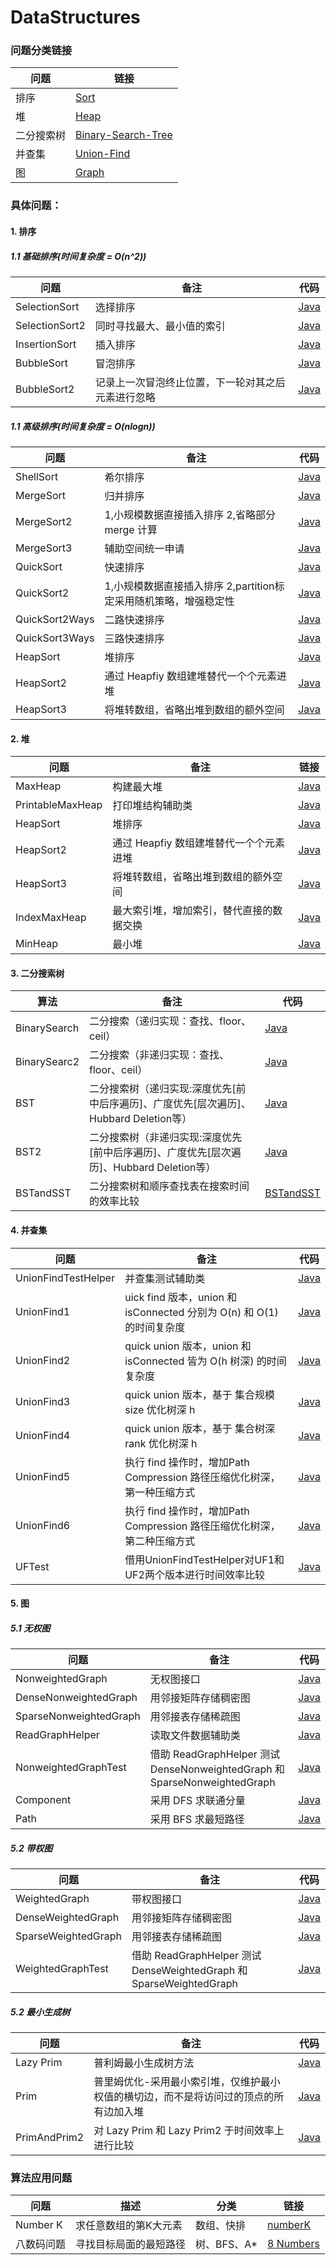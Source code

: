 # DataStructures

### 问题分类链接

| 问题  | 链接 |
|---|---|
|  排序 | [Sort](https://github.com/patricklin2018/DataStructures-Algorithmns/tree/master/sort) |
|  堆 | [Heap](https://github.com/patricklin2018/DataStructures-Algorithmns/tree/master/heap) |
|  二分搜索树 | [Binary-Search-Tree](https://github.com/patricklin2018/DataStructures-Algorithmns/tree/master/binary-search-tree) |
|  并查集 | [Union-Find](https://github.com/patricklin2018/DataStructures-Algorithmns/tree/master/union-find) |
|  图 | [Graph](https://github.com/patricklin2018/DataStructures-Algorithmns/tree/master/graph) |

### 具体问题：

#### 1. 排序

##### 1.1 基础排序(时间复杂度 = O(n^2))

|  问题  | 备注 | 代码 |
|---|---|---|
|  SelectionSort | 选择排序 | [Java](https://github.com/patricklin2018/DataStructures-Algorithmns/blob/master/sort/src/SelectionSort.java)|
| SelectionSort2 | 同时寻找最大、最小值的索引|[Java](https://github.com/patricklin2018/DataStructures-Algorithmns/blob/master/sort/src/SelectionSort2.java)|
| InsertionSort | 插入排序 | [Java](https://github.com/patricklin2018/DataStructures-Algorithmns/blob/master/sort/src/InsertionSort.java)|
| BubbleSort | 冒泡排序 | [Java](https://github.com/patricklin2018/DataStructures-Algorithmns/blob/master/sort/src/BubbleSort.java) |
| BubbleSort2 | 记录上一次冒泡终止位置，下一轮对其之后元素进行忽略 | [Java](https://github.com/patricklin2018/DataStructures-Algorithmns/blob/master/sort/src/BubbleSort2.java)|

##### 1.1 高级排序(时间复杂度 = O(nlogn))

|  问题  | 备注 | 代码 |
|---|---|---|
|  ShellSort | 希尔排序 | [Java](https://github.com/patricklin2018/DataStructures-Algorithmns/blob/master/sort/src/ShellSort.java)|
| MergeSort | 归并排序 |[Java](https://github.com/patricklin2018/DataStructures-Algorithmns/blob/master/sort/src/MergeSort.java)|
| MergeSort2 | 1,小规模数据直接插入排序 2,省略部分 merge 计算 | [Java](https://github.com/patricklin2018/DataStructures-Algorithmns/blob/master/sort/src/MergeSort2.java)|
| MergeSort3 | 辅助空间统一申请 | [Java](https://github.com/patricklin2018/DataStructures-Algorithmns/blob/master/sort/src/MergeSort3.java) |
| QuickSort | 快速排序 | [Java](https://github.com/patricklin2018/DataStructures-Algorithmns/blob/master/sort/src/QuickSort.java)|
| QuickSort2 | 1,小规模数据直接插入排序 2,partition标定采用随机策略，增强稳定性 | [Java](https://github.com/patricklin2018/DataStructures-Algorithmns/blob/master/sort/src/QuickSort2.java)|
| QuickSort2Ways | 二路快速排序 | [Java](https://github.com/patricklin2018/DataStructures-Algorithmns/blob/master/sort/src/QuickSort2Ways.java)|
| QuickSort3Ways | 三路快速排序 | [Java](https://github.com/patricklin2018/DataStructures-Algorithmns/blob/master/sort/src/QuickSort3Ways.java)|
| HeapSort | 堆排序 | [Java](https://github.com/patricklin2018/DataStructures-Algorithmns/tree/master/heap/src/HeapSort.java)|
| HeapSort2 | 通过 Heapfiy 数组建堆替代一个个元素进堆 | [Java](https://github.com/patricklin2018/DataStructures-Algorithmns/tree/master/heap/src/HeapSort2.java)|
| HeapSort3 | 将堆转数组，省略出堆到数组的额外空间 | [Java](https://github.com/patricklin2018/DataStructures-Algorithmns/tree/master/heap/src/HeapSort3.java)|

#### 2. 堆

| 问题 | 备注 | 链接 |
|---|---|---|
| MaxHeap | 构建最大堆 | [Java](https://github.com/patricklin2018/DataStructures-Algorithmns/blob/master/heap/src/MaxHeap.java) |
| PrintableMaxHeap | 打印堆结构辅助类 | [Java](https://github.com/patricklin2018/DataStructures-Algorithmns/blob/master/heap/src/PrintableMaxHeap.java) |
| HeapSort | 堆排序 | [Java](https://github.com/patricklin2018/DataStructures-Algorithmns/tree/master/heap/src/HeapSort.java)|
| HeapSort2 | 通过 Heapfiy 数组建堆替代一个个元素进堆 | [Java](https://github.com/patricklin2018/DataStructures-Algorithmns/tree/master/heap/src/HeapSort2.java)|
| HeapSort3 | 将堆转数组，省略出堆到数组的额外空间 | [Java](https://github.com/patricklin2018/DataStructures-Algorithmns/tree/master/heap/src/HeapSort3.java)|
| IndexMaxHeap | 最大索引堆，增加索引，替代直接的数据交换 | [Java](https://github.com/patricklin2018/DataStructures-Algorithmns/tree/master/heap/src/IndexMaxHeap.java)|
| MinHeap | 最小堆 | [Java](https://github.com/patricklin2018/DataStructures-Algorithmns/tree/master/heap/src/MinHeap.java)|

#### 3. 二分搜索树

|  算法  | 备注 | 代码 |
|---|---|---|
| BinarySearch | 二分搜索（递归实现：查找、floor、ceil） | [Java](https://github.com/patricklin2018/DataStructures-Algorithmns/blob/master/binary-search-tree/src/BinarySearch.java)|
| BinarySearc2 | 二分搜索（非递归实现：查找、floor、ceil）|[Java](https://github.com/patricklin2018/DataStructures-Algorithmns/blob/master/binary-search-tree/src/BinarySearch2.java)|
| BST | 二分搜索树（递归实现:深度优先[前中后序遍历]、广度优先[层次遍历]、Hubbard Deletion等） | [Java](https://github.com/patricklin2018/DataStructures-Algorithmns/blob/master/binary-search-tree/src/BST.java)|
| BST2 | 二分搜索树（非递归实现:深度优先[前中后序遍历]、广度优先[层次遍历]、Hubbard Deletion等） | [Java](https://github.com/patricklin2018/DataStructures-Algorithmns/blob/master/binary-search-tree/src/BST2.java) |
| BSTandSST | 二分搜索树和顺序查找表在搜索时间的效率比较 | [BSTandSST](https://github.com/patricklin2018/DataStructures-Algorithmns/blob/master/binary-search-tree/src/BSTandSST)|

#### 4. 并查集

| 问题 | 备注 | 代码 |
|---|---|---|
| UnionFindTestHelper | 并查集测试辅助类 | [Java](https://github.com/patricklin2018/DataStructures-Algorithmns/blob/master/union-find/src/UnionFindTestHelper.java) |
| UnionFind1 | uick find 版本，union 和 isConnected 分别为 O(n) 和 O(1) 的时间复杂度 | [Java](https://github.com/patricklin2018/DataStructures-Algorithmns/blob/master/union-find/src/UnionFind1.java) |
| UnionFind2 | quick union 版本，union 和 isConnected 皆为 O(h 树深) 的时间复杂度 | [Java](https://github.com/patricklin2018/DataStructures-Algorithmns/blob/master/union-find/src/UnionFind2.java) |
| UnionFind3 | quick union 版本，基于 集合规模size 优化树深 h | [Java](https://github.com/patricklin2018/DataStructures-Algorithmns/blob/master/union-find/src/UnionFind3.java) |
| UnionFind4 | quick union 版本，基于 集合树深rank 优化树深 h | [Java](https://github.com/patricklin2018/DataStructures-Algorithmns/blob/master/union-find/src/UnionFind4.java) |
| UnionFind5 | 执行 find 操作时，增加Path Compression 路径压缩优化树深，第一种压缩方式 | [Java](https://github.com/patricklin2018/DataStructures-Algorithmns/blob/master/union-find/src/UnionFind5.java) |
| UnionFind6 | 执行 find 操作时，增加Path Compression 路径压缩优化树深，第二种压缩方式 | [Java](https://github.com/patricklin2018/DataStructures-Algorithmns/blob/master/union-find/src/UnionFind6.java) |
| UFTest | 借用UnionFindTestHelper对UF1和UF2两个版本进行时间效率比较 | [Java](https://github.com/patricklin2018/DataStructures-Algorithmns/blob/master/union-find/src/UFTest.java) |

#### 5. 图

##### 5.1 无权图

| 问题 | 备注 | 代码 |
|---|---|---|
| NonweightedGraph | 无权图接口 | [Java](https://github.com/patricklin2018/DataStructures-Algorithmns/blob/master/graph/src/NonweightedGraph.java) |
| DenseNonweightedGraph | 用邻接矩阵存储稠密图 | [Java](https://github.com/patricklin2018/DataStructures-Algorithmns/blob/master/graph/src/DenseNonweightedGraph.java) |
| SparseNonweightedGraph | 用邻接表存储稀疏图 | [Java](https://github.com/patricklin2018/DataStructures-Algorithmns/blob/master/graph/src/SparseNonweightedGraph.java) |
| ReadGraphHelper | 读取文件数据辅助类 | [Java](https://github.com/patricklin2018/DataStructures-Algorithmns/blob/master/graph/src/ReadGraphHelper.java) |
| NonweightedGraphTest | 借助 ReadGraphHelper 测试 DenseNonweightedGraph 和 SparseNonweightedGraph | [Java](https://github.com/patricklin2018/DataStructures-Algorithmns/blob/master/graph/src/NonweightedGraphTest.java) |
| Component | 采用 DFS 求联通分量 | [Java](https://github.com/patricklin2018/DataStructures-Algorithmns/blob/master/graph/src/Component.java) |
| Path | 采用 BFS 求最短路径 | [Java](https://github.com/patricklin2018/DataStructures-Algorithmns/blob/master/graph/src/Path.java) |

##### 5.2 带权图

| 问题 | 备注 | 代码 |
|---|---|---|
| WeightedGraph | 带权图接口 | [Java](https://github.com/patricklin2018/DataStructures-Algorithmns/blob/master/graph/src/WeightedGraph.java) |
| DenseWeightedGraph | 用邻接矩阵存储稠密图 | [Java](https://github.com/patricklin2018/DataStructures-Algorithmns/blob/master/graph/src/DenseWeightedGraph.java) |
| SparseWeightedGraph | 用邻接表存储稀疏图 | [Java](https://github.com/patricklin2018/DataStructures-Algorithmns/blob/master/graph/src/SparseWeightedGraph.java) ||
| WeightedGraphTest | 借助 ReadGraphHelper 测试 DenseWeightedGraph 和 SparseWeightedGraph | [Java](https://github.com/patricklin2018/DataStructures-Algorithmns/blob/master/graph/src/WeightedGraphTest.java) |

##### 5.2 最小生成树

| 问题 | 备注 | 代码 |
|---|---|---|
| Lazy Prim | 普利姆最小生成树方法 | [Java](https://github.com/patricklin2018/DataStructures-Algorithmns/blob/master/graph/src/LazyPrimMST.java) |
| Prim | 普里姆优化-采用最小索引堆，仅维护最小权值的横切边，而不是将访问过的顶点的所有边加入堆 | [Java](https://github.com/patricklin2018/DataStructures-Algorithmns/blob/master/graph/src/LazyPrimMST2.java) |
| PrimAndPrim2 | 对 Lazy Prim 和 Lazy Prim2 于时间效率上进行比较 | [Java](https://github.com/patricklin2018/DataStructures-Algorithmns/blob/master/graph/src/PrimAndPrim2.java) |

### 算法应用问题

| 问题 | 描述 | 分类 | 链接 |
|---|---|---|---|
| Number K  | 求任意数组的第K大元素 | 数组、快排 | [numberK](https://github.com/patricklin2018/DataStructures-Algorithmns/tree/master/applied/numberK)|
| 八数码问题  | 寻找目标局面的最短路径 | 树、BFS、A* | [8 Numbers](https://github.com/patricklin2018/DataStructures-Algorithmns/tree/master/applied/8numbers)|